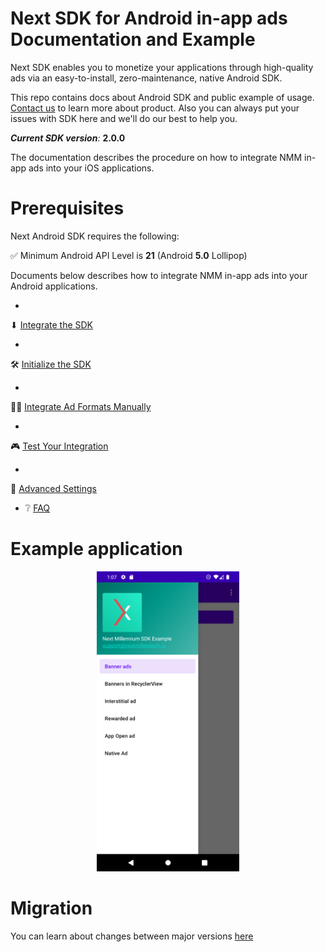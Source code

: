 # Next SDK for Android in-app ads Documentation and Example

Next SDK enables you to monetize your applications through high-quality ads via an easy-to-install,
zero-maintenance, native Android SDK.

This repo contains docs about Android SDK and public example of
usage. [Contact us](https://nextmillennium.io/contact) to learn more about product. Also you can
always put your issues with SDK here and we'll do our best to help you.

***Current SDK version**:* **2.0.0**

The documentation describes the procedure on how to integrate NMM in-app ads into your iOS
applications.

# Prerequisites

Next Android SDK requires the following:

✅ Minimum Android API Level is **21** (Android **5.0** Lollipop)

Documents below describes how to integrate NMM in-app ads into your Android applications.

*
⬇ [Integrate the SDK](https://github.com/nextmillenniummedia/next-sdk-android-example/blob/2.x/docs/Integrate.md)

*
🛠 [Initialize the SDK](https://github.com/nextmillenniummedia/next-sdk-android-example/blob/2.x/docs/Initialize.md)

*
👨‍💻 [Integrate Ad Formats Manually](https://github.com/nextmillenniummedia/next-sdk-android-example/blob/2.x/docs/Manual.md)

*
🎮 [Test Your Integration](https://github.com/nextmillenniummedia/next-sdk-android-example/blob/2.x/docs/TestIntegration.md)

*
📘 [Advanced Settings](https://github.com/nextmillenniummedia/next-sdk-android-example/blob/2.x/docs/AdvancedSettings.md)

* ❔ [FAQ](https://github.com/nextmillenniummedia/next-sdk-android-example/blob/2.x/docs/FAQ.md)

# Example application

<p align="center">
<img src="https://github.com/nextmillenniummedia/next-sdk-android-example/blob/2.x/docs/assets/main_screen.png" height="480">
</p>

# Migration

You can learn about changes between major
versions [here](https://github.com/nextmillenniummedia/next-sdk-android-example/blob/2.x/docs/MigrationGuide.md)

[comment]: <> (* 🚀 [Integrate Ad Formats Dynamically]&#40;https://github.com/nextmillenniummedia/next-sdk-android-example/blob/main/docs/Dynamic.md&#41;)
